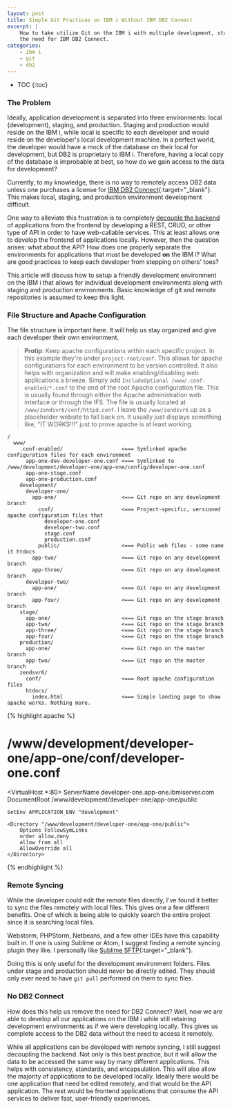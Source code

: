 ```yaml
---
layout: post
title: Simple Git Practices on IBM i Without IBM DB2 Connect
excerpt: |
    How to take utilize Git on the IBM i with multiple development, stage, and production environments without
    the need for IBM DB2 Connect.
categories:
    - ibm i
    - git
    - db2
---
```


* TOC
{:toc}

### The Problem

Ideally, application development is separated into three environments: local (development), staging, and production.
Staging and production would reside on the IBM i, while local is specific to each developer and would reside on
the developer's local development machine. In a perfect world, the developer would have a mock of the database on
their local for development, but DB2 is proprietary to IBM i. Therefore, having a local copy of the database is
improbable at best, so how do we gain access to the data for development?

Currently, to my knowledge, there is no way to remotely access DB2 data unless one purchases
a license for [IBM DB2 Connect](https://www.ibm.com/bb-en/marketplace/db2-connect){:target="_blank"}. This makes
local, staging, and production environment development difficult.

One way to alleviate this frustration is to completely [decouple the backend](/Installing-and-Using-Apigility-on-IBM-i)
of applications from the frontend by developing a REST, CRUD, or other type of API in order to have web-callable
services. This at least allows one to develop the frontend of applications locally. However, then the question
arises: what about the API? How does one properly separate the environments for applications that must be developed
**on** the IBM i? What are good practices to keep each developer from stepping on others' toes?

This article will discuss how to setup a friendly development environment on the IBM i that allows for individual
development environments along with staging and production environments. Basic knowledge of git
and remote repositories is assumed to keep this light.

### File Structure and Apache Configuration

The file structure is important here. It will help us stay organized and give each developer their own environment.

> **Protip**: Keep apache configurations within each specific project. In this example they're under `project-root/conf`.
This allows for apache configurations for each environment to be version controlled. It also helps with organization
and will make enabling/disabling web applications a breeze. Simply add `IncludeOptional /www/.conf-enabled/*.conf` to
the end of the root Apache configuration file. This is usually found through either the Apache administration web
interface or through the IFS. The file is usually located at `/www/zendsvr6/conf/httpd.conf`. I leave the
`/www/zendsvr6` up as a placeholder website to fall back on. It usually just displays something like, "IT WORKS!!!"
just to prove apache is at least working.

```
/
  www/
    .conf-enabled/                   <=== Symlinked apache configuration files for each environment
      app-one-dev-developer-one.conf <=== Symlinked to /www/development/developer-one/app-one/config/developer-one.conf
      app-one-stage.conf
      app-one-production.conf
    development/
      developer-one/
        app-one/                     <=== Git repo on any development branch
          conf/                      <=== Project-specific, versioned apache configuration files that
            developer-one.conf
            developer-two.conf
            stage.conf
            production.conf
          public/                    <=== Public web files - some name it htdocs
        app-two/                     <=== Git repo on any development branch
        app-three/                   <=== Git repo on any development branch
      developer-two/
        app-one/                     <=== Git repo on any development branch
        app-four/                    <=== Git repo on any development branch
    stage/
      app-one/                       <=== Git repo on the stage branch
      app-two/                       <=== Git repo on the stage branch
      app-three/                     <=== Git repo on the stage branch
      app-four/                      <=== Git repo on the stage branch
    production/
      app-one/                       <=== Git repo on the master branch
      app-two/                       <=== Git repo on the master branch
    zendsvr6/
      conf/                          <=== Root apache configuration files
      htdocs/
        index.html                   <=== Simple landing page to show apache works. Nothing more.

```

{% highlight apache %}
# /www/development/developer-one/app-one/conf/developer-one.conf
<VirtualHost *:80>
    ServerName developer-one.app-one.ibmiserver.com
    DocumentRoot /www/development/developer-one/app-one/public

    SetEnv APPLICATION_ENV "development"

    <Directory "/www/development/developer-one/app-one/public">
        Options FollowSymLinks
        order allow,deny
        allow from all
        AllowOverride all
    </Directory>
</VirtualHost>
{% endhighlight %}

### Remote Syncing

While the developer could edit the remote files directly, I've found it better to sync the files remotely with local
files. This gives one a few different benefits. One of which is being able to quickly search the entire project since
it is searching local files.

Webstorm, PHPStorm, Netbeans, and a few other IDEs have this capability built in. If one is using Sublime or Atom,
I suggest finding a remote syncing plugin they like. I personally like
[Sublime SFTP](https://wbond.net/sublime_packages/sftp){:target="_blank"}.

Doing this is only useful for the development environment folders. Files under stage and production should never
be directly edited. They should only ever need to have `git pull` performed on them to sync files.

### No DB2 Connect

How does this help us remove the need for DB2 Connect? Well, now we are able to develop all our applications
on the IBM i while still retaining development environments as if we were developing locally. This gives us
complete access to the DB2 data without the need to access it remotely.

While all applications can be developed with remote syncing, I still suggest decoupling the backend. Not only is this best
practice, but it will allow the data to be accessed the same way by many different applications. This helps
with consistency, standards, and encapsulation. This will also allow the majority of applications to be developed
locally. Ideally there would be one application that need be edited remotely, and that would be the API application.
The rest would be frontend applications that consume the API services to deliver fast, user-friendly experiences.
